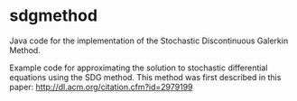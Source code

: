 # sdgmethod
Java code for the implementation of the Stochastic Discontinuous Galerkin Method.

Example code for approximating the solution to stochastic differential equations using the SDG method. This method was first described in this paper: http://dl.acm.org/citation.cfm?id=2979199
